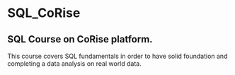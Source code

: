 # SQL_CoRise

SQL Course on CoRise platform. 
---
This course covers SQL fundamentals in order to have solid foundation and completing a data analysis on real world data.
 
